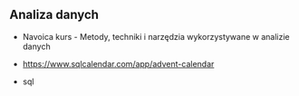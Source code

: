 ## Analiza danych
* Navoica kurs - Metody, techniki i narzędzia wykorzystywane w analizie danych
* https://www.sqlcalendar.com/app/advent-calendar

* sql

